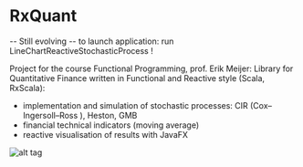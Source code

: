 # RxQuant

-- Still evolving --
to launch application: run LineChartReactiveStochasticProcess !

Project for the course Functional Programming, prof. Erik Meijer:
Library for Quantitative Finance written in Functional and Reactive style (Scala, RxScala):
- implementation and simulation of stochastic processes: CIR (Cox–Ingersoll–Ross ), Heston, GMB
- financial technical indicators (moving average)
- reactive visualisation of results with JavaFX

![alt tag](http://s24.postimg.org/5lcst35it/Screen_Shot_2015_05_31_at_14_17_13.png)
